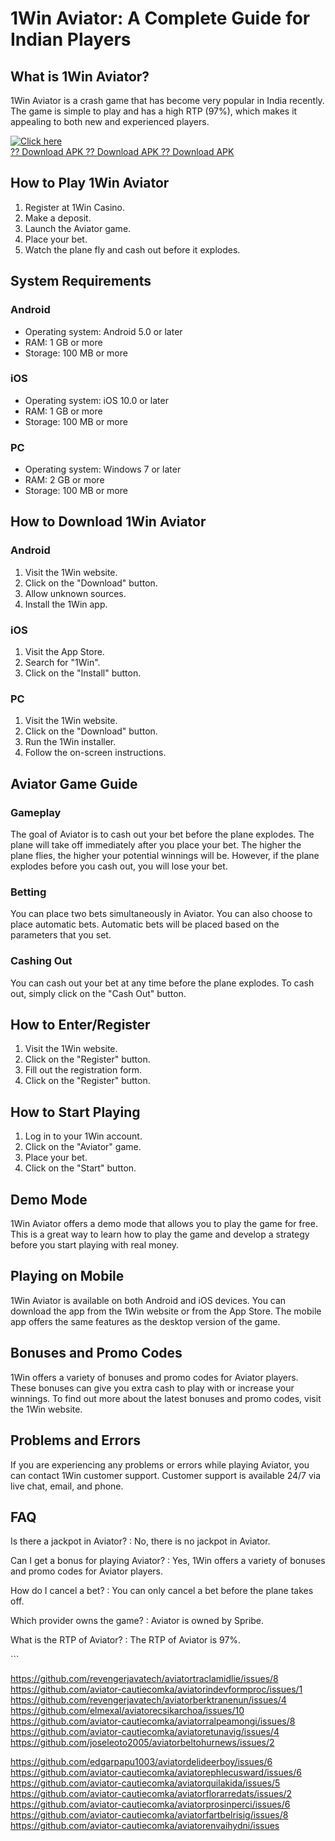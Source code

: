 # 1Win Aviator: A Complete Guide for Indian Players

## What is 1Win Aviator?

1Win Aviator is a crash game that has become very popular in India
recently. The game is simple to play and has a high RTP (97%), which
makes it appealing to both new and experienced players.

[![Click
here](https://readscoops.com/wp-content/uploads/2023/03/Readscoop-aviator-1-1.jpg)](https://traff.sbs/deff)\
[?? Download APK ?? Download APK ?? Download
APK](https://traff.sbs/deff)

## How to Play 1Win Aviator

1.  Register at 1Win Casino.
2.  Make a deposit.
3.  Launch the Aviator game.
4.  Place your bet.
5.  Watch the plane fly and cash out before it explodes.

## System Requirements

### Android

-   Operating system: Android 5.0 or later
-   RAM: 1 GB or more
-   Storage: 100 MB or more

### iOS

-   Operating system: iOS 10.0 or later
-   RAM: 1 GB or more
-   Storage: 100 MB or more

### PC

-   Operating system: Windows 7 or later
-   RAM: 2 GB or more
-   Storage: 100 MB or more

## How to Download 1Win Aviator

### Android

1.  Visit the 1Win website.
2.  Click on the "Download" button.
3.  Allow unknown sources.
4.  Install the 1Win app.

### iOS

1.  Visit the App Store.
2.  Search for "1Win".
3.  Click on the "Install" button.

### PC

1.  Visit the 1Win website.
2.  Click on the "Download" button.
3.  Run the 1Win installer.
4.  Follow the on-screen instructions.

## Aviator Game Guide

### Gameplay

The goal of Aviator is to cash out your bet before the plane explodes.
The plane will take off immediately after you place your bet. The higher
the plane flies, the higher your potential winnings will be. However, if
the plane explodes before you cash out, you will lose your bet.

### Betting

You can place two bets simultaneously in Aviator. You can also choose to
place automatic bets. Automatic bets will be placed based on the
parameters that you set.

### Cashing Out

You can cash out your bet at any time before the plane explodes. To cash
out, simply click on the "Cash Out" button.

## How to Enter/Register

1.  Visit the 1Win website.
2.  Click on the "Register" button.
3.  Fill out the registration form.
4.  Click on the "Register" button.

## How to Start Playing

1.  Log in to your 1Win account.
2.  Click on the "Aviator" game.
3.  Place your bet.
4.  Click on the "Start" button.

## Demo Mode

1Win Aviator offers a demo mode that allows you to play the game for
free. This is a great way to learn how to play the game and develop a
strategy before you start playing with real money.

## Playing on Mobile

1Win Aviator is available on both Android and iOS devices. You can
download the app from the 1Win website or from the App Store. The mobile
app offers the same features as the desktop version of the game.

## Bonuses and Promo Codes

1Win offers a variety of bonuses and promo codes for Aviator players.
These bonuses can give you extra cash to play with or increase your
winnings. To find out more about the latest bonuses and promo codes,
visit the 1Win website.

## Problems and Errors

If you are experiencing any problems or errors while playing Aviator,
you can contact 1Win customer support. Customer support is available
24/7 via live chat, email, and phone.

## FAQ

Is there a jackpot in Aviator?
:   No, there is no jackpot in Aviator.

Can I get a bonus for playing Aviator?
:   Yes, 1Win offers a variety of bonuses and promo codes for Aviator
    players.

How do I cancel a bet?
:   You can only cancel a bet before the plane takes off.

Which provider owns the game?
:   Aviator is owned by Spribe.

What is the RTP of Aviator?
:   The RTP of Aviator is 97%.

\`\`\`

https://github.com/revengerjavatech/aviatortraclamidlie/issues/8
https://github.com/aviator-cautiecomka/aviatorindevformproc/issues/1
https://github.com/revengerjavatech/aviatorberktranenun/issues/4
https://github.com/elmexal/aviatorecsikarchoa/issues/10
https://github.com/aviator-cautiecomka/aviatorralpeamongi/issues/8
https://github.com/aviator-cautiecomka/aviatoretunavig/issues/4
https://github.com/joseleoto2005/aviatorbeltohurnews/issues/2

https://github.com/edgarpapu1003/aviatordelideerboy/issues/6
https://github.com/aviator-cautiecomka/aviatorephlecusward/issues/6
https://github.com/aviator-cautiecomka/aviatorquilakida/issues/5
https://github.com/aviator-cautiecomka/aviatorflorarredats/issues/2
https://github.com/aviator-cautiecomka/aviatorprosinperci/issues/6
https://github.com/aviator-cautiecomka/aviatorfartbelrisig/issues/8
https://github.com/aviator-cautiecomka/aviatorenvaihydni/issues
